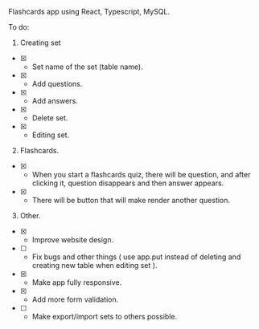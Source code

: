 Flashcards app using React, Typescript, MySQL.

To do:

1. Creating set

- [x] - Set name of the set (table name).
- [x] - Add questions.
- [x] - Add answers.
- [x] - Delete set.
- [x] - Editing set.

2. Flashcards.

- [x] - When you start a flashcards quiz, there will be question, and after clicking it, question disappears and then answer appears.
- [x] - There will be button that will make render another question.

3.  Other.

- [x] - Improve website design.
- [ ] - Fix bugs and other things ( use app.put instead of deleting and creating new table when editing set ).
- [x] - Make app fully responsive.
- [x] - Add more form validation.
- [ ] - Make export/import sets to others possible.
